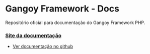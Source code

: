 # Gangoy Framework - Docs
Repositório oficial para documentação do Gangoy Framework PHP.


### [Site da documentação](http://gangoy.readthedocs.io)

- [Ver documentação no github](docs/index.md)